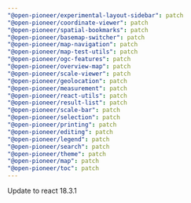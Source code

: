 ```yaml
---
"@open-pioneer/experimental-layout-sidebar": patch
"@open-pioneer/coordinate-viewer": patch
"@open-pioneer/spatial-bookmarks": patch
"@open-pioneer/basemap-switcher": patch
"@open-pioneer/map-navigation": patch
"@open-pioneer/map-test-utils": patch
"@open-pioneer/ogc-features": patch
"@open-pioneer/overview-map": patch
"@open-pioneer/scale-viewer": patch
"@open-pioneer/geolocation": patch
"@open-pioneer/measurement": patch
"@open-pioneer/react-utils": patch
"@open-pioneer/result-list": patch
"@open-pioneer/scale-bar": patch
"@open-pioneer/selection": patch
"@open-pioneer/printing": patch
"@open-pioneer/editing": patch
"@open-pioneer/legend": patch
"@open-pioneer/search": patch
"@open-pioneer/theme": patch
"@open-pioneer/map": patch
"@open-pioneer/toc": patch
---
```


Update to react 18.3.1
